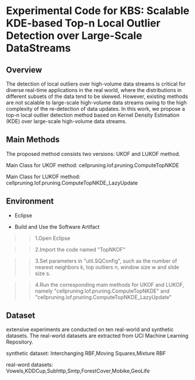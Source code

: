 Experimental Code for KBS: Scalable KDE-based Top-n Local Outlier Detection over Large-Scale DataStreams
==
Overview
--
The detection of local outliers over high-volume data streams is critical for diverse real-time applications in the real world, where the distributions in different subsets of the data tend to be skewed. However, existing methods are not scalable to large-scale high-volume data streams owing to the high complexity of the re-detection of data updates. In this work, we propose a top-n local outlier detection method based on Kernel Density Estimation (KDE) over large-scale high-volume data streams. 


Main Methods
--
The proposed method consists two versions: UKOF and LUKOF method. 

 Main Class for UKOF method: cellpruning.lof.pruning.ComputeTopNKDE

 Main Class for LUKOF method: cellpruning.lof.pruning.ComputeTopNKDE_LazyUpdate
 
 Environment
 --
* Eclipse
 
* Build and Use the Software Artifact

>>1.Open Eclipse

>>2.Import the code named "TopNKOF"

>>3.Set parameters in "util.SQConfig", such as the number of nearest neighbors k, top outliers n,
window size w and slide size s.

>>4.Run the corresponding main methods for UKOF and LUKOF, namely "cellpruning.lof.pruning.ComputeTopNKDE" and "cellpruning.lof.pruning.ComputeTopNKDE_LazyUpdate"

Dataset
--
 extensive experiments are conducted on ten real-world and synthetic datasets. The real-world datasets are extracted from  UCI Machine Learning Repository.
 
 synthetic dataset: Interchanging RBF,Moving Squares,Mixture RBF
 
 real-word datasets: Vowels,KDDCup,Subhttp,Smtp,ForestCover,Mobike,GeoLife
